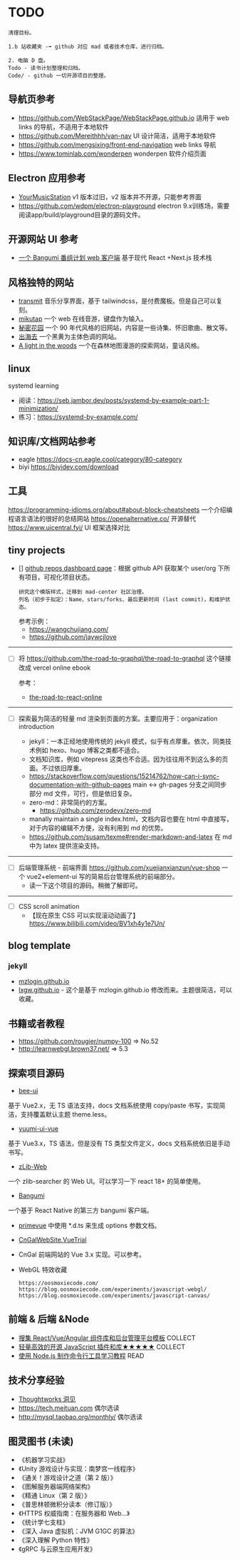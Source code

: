 # TODO

```
清理目标。

1.b 站收藏夹 -➡️ github 对应 mad 或者技术仓库，进行归档。

2. 电脑 D 盘。
Todo - 读书计划整理和归档。
Code/ - github 一切开源项目的整理。
```

## 导航页参考

- https://github.com/WebStackPage/WebStackPage.github.io 适用于 web links 的导航，不适用于本地软件
- https://github.com/Mereithhh/van-nav UI 设计简洁，适用于本地软件
- https://github.com/mengsixing/front-end-navigation web links 导航
- https://www.tominlab.com/wonderpen wonderpen 软件介绍页面

## Electron 应用参考

- [YourMusicStation](https://ymsv2.top/) v1 版本过旧，v2 版本并不开源，只能参考界面
- https://github.com/wdpm/electron-playground electron 9.x训练场，需要阅读app/build/playground目录的源码文件。

## 开源网站 UI 参考

- [一个 Bangumi 番组计划 web 客户端](https://github.com/Zebeqo/Bangumi) 基于现代 React +Next.js 技术栈

## 风格独特的网站

- [transmit](https://transmit.tailwindui.com/) 音乐分享界面，基于 tailwindcss，是付费魔板。但是自己可以复刻。
- [mikutap](https://aidn.jp/mikutap/) 一个 web 在线音游，键盘作为输入。
- [秘密花园](http://www.yini.org/club/garden.html) 一个 90 年代风格的旧网站，内容是一些诗集、怀旧歌曲、散文等。
- [出海去](https://chuhaiqu.club/) 一个黑黄为主体色调的网站。
- [A light in the woods](https://alightinthewoods.net/) 一个在森林地图漫游的探索网站，童话风格。

## linux

systemd learning

- 阅读：https://seb.jambor.dev/posts/systemd-by-example-part-1-minimization/
- 练习：https://systemd-by-example.com/

## 知识库/文档网站参考

- eagle https://docs-cn.eagle.cool/category/80-category
- biyi https://biyidev.com/download

## 工具

https://programming-idioms.org/about#about-block-cheatsheets 一个介绍编程语言语法的很好的总结网站
https://openalternative.co/ 开源替代
https://www.uicentral.fyi/ UI 框架选择对比

## tiny projects

- [] [github repos dashboard page]()：根据 github API 获取某个 user/org 下所有项目，可视化项目状态。
  ```
  研究这个模版样式，迁移到 mad-center 社区治理。
  列名（初步于拟定）：Name、stars/forks、最后更新时间 (last commit)，和维护状态。
  ```
  参考示例：
    - https://wangchujiang.com/
    - https://github.com/jaywcjlove

---

- [ ] 将 https://github.com/the-road-to-graphql/the-road-to-graphql 这个链接改成 vercel online ebook

  参考：
    - [the-road-to-react-online](https://the-road-to-react-online.vercel.app/manuscript/foreword.html)

---

- [ ] 探索最为简洁的轻量 md 渲染到页面的方案。主要应用于：organization introduction

    - jekyll：一本正经地使用传统的 jekyll 模式，似乎有点厚重。依次，同类技术例如 hexo、hugo 博客之类都不适合。
    - 文档知识库，例如 vitepress 这类也不合适。因为往往用不到这么多的页面。不过依旧厚重。
    - https://stackoverflow.com/questions/15214762/how-can-i-sync-documentation-with-github-pages main <-> gh-pages
      分支之间同步部分 md 文件，可行，但是依旧复杂。
    - zero-md：非常简约的方案。
        - https://github.com/zerodevx/zero-md
    - manally maintain a single index.html，文档内容也要在 html 中直接写，对于内容的编辑不方便，没有利用到 md 的优势。
    - https://github.com/susam/texme#render-markdown-and-latex 在 md 中为 latex 提供渲染支持。

---

- [ ] 后端管理系统 - 前端界面 https://github.com/xuejianxianzun/vue-shop 一个 vue2+element-ui 写的简易后台管理系统的前端部分。
    - 读一下这个项目的源码。稍微了解即可。

---

- [ ] CSS scroll animation
    - 【现在原生 CSS 可以实现滚动动画了】 https://www.bilibili.com/video/BV1xh4y1e7Un/

## blog template

### jekyll

- [mzlogin.github.io](https://github.com/mzlogin/mzlogin.github.io)
- [lxgw.github.io](https://github.com/lxgw/lxgw.github.io) - 这个是基于 mzlogin.github.io 修改而来。主题很简洁，可以收藏。

## 书籍或者教程

- https://github.com/rougier/numpy-100  => No.52
- http://learnwebgl.brown37.net/ => 5.3

## 探索项目源码

- [bee-ui](https://github.com/DWYW/bee-ui)

基于 Vue2.x，无 TS 语法支持，docs 文档系统使用 copy/paste 书写，实现简洁，支持覆盖默认主题 theme.less。

- [yuumi-ui-vue](https://github.com/DWYW/yuumi-ui-vue)

基于 Vue3.x，TS 语法，但是没有 TS 类型文件定义，docs 文档系统依旧是手动书写。

- [zLib-Web](https://github.com/Senkita/zLib-Web)

一个 zlib-searcher 的 Web UI。可以学习一下 react 18+ 的简单使用。

- [Bangumi](https://github.com/czy0729/Bangumi)

一个基于 React Native 的第三方 bangumi 客户端。

- [primevue](https://github.com/primefaces/primevue) 中使用 *.d.ts 来生成 options 参数文档。

- [CnGalWebSite.VueTrial](https://github.com/CnGal/CnGalWebSite.VueTrial)

- CnGal 前端网站的 Vue 3.x 实现。可以参考。

- WebGL 特效收藏
  ```
  https://oosmoxiecode.com/
  https://blog.oosmoxiecode.com/experiments/javascript-webgl/
  https://blog.oosmoxiecode.com/experiments/javascript-canvas/
  ```

## 前端 & 后端 &Node

- [搜集 React/Vue/Angular 组件库和后台管理平台模板](https://github.com/jaywcjlove/awesome-uikit) COLLECT
- [轻量高效的开源 JavaScript 插件和库★★★★★](https://github.com/jaywcjlove/handbook/blob/master/docs/JavaScript/SDK.md)
  COLLECT
- [使用 Node.js 制作命令行工具学习教程](https://github.com/jaywcjlove/wcj) READ

## 技术分享经验

- [Thoughtworks 洞见](https://insights.thoughtworks.cn/tag/featured/)
- https://tech.meituan.com 偶尔选读
- http://mysql.taobao.org/monthly/ 偶尔选读

## 图灵图书 (未读)

- 《机器学习实战》
- 《Unity 游戏设计与实现：南梦宫一线程序》
- 《通关！游戏设计之道（第 2 版）》
- 《图解服务器端网络架构》
- 《精通 Linux（第 2 版）》
- 《普思林顿微积分读本（修订版）》
- 《HTTPS 权威指南：在服务器和 Web...》
- 《统计学七支柱》
- 《深入 Java 虚拟机：JVM G1GC 的算法》
- 《深入理解 Python 特性》
- 《gRPC 与云原生应用开发》